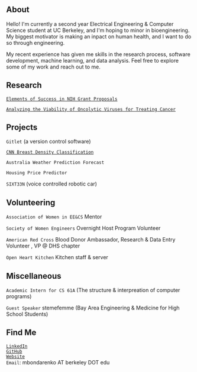 ## About
Hello! I'm currently a second year Electrical Engineering & Computer Science student at UC Berkeley, and I'm hoping to minor in bioengineering. My biggest motivator is making an inpact on human health, and I want to do so through engineering. 

My recent experience has given me skills in the research process, software development, machine learning, and data analysis. Feel free to explore some of my work and reach out to me.


## Research
[`Elements of Success in NIH Grant Proposals`](http://discourseconventions.weebly.com/uploads/8/5/7/3/85737014/bondarenko_masha_validating_a_resource_for_the_specific_aims_section_in_nih_grant_proposals.pdf)

[`Analyzing the Viability of Oncolytic Viruses for Treating Cancer`](https://drive.google.com/file/d/1vdvKwhtjsrpzdg94_CK4Hm9Etubb0wIc/view?usp=sharing)

## Projects
`Gitlet` (a version control software)

[`CNN Breast Density Classification`](https://github.com/froghop/2DBreastDensityConvNet)

`Australia Weather Prediction Forecast`

`Housing Price Predictor`

`SIXT33N` (voice controlled robotic car)

## Volunteering
`Association of Women in EE&CS` Mentor

`Society of Women Engineers` Overnight Host Program Volunteer

`American Red Cross` Blood Donor Ambassador, Research & Data Entry Volunteer , VP @ DHS chapter

`Open Heart Kitchen` Kitchen staff & server


## Miscellaneous
`Academic Intern for CS 61A` (The structure & interpreation of computer programs)

`Guest Speaker` stemefemme (Bay Area Engineering & Medicine for High School Students)

## Find Me
[`LinkedIn`](https://www.linkedin.com/in/mashabondarenko/)  
[`GitHub`](https://github.com/froghop)  
[`Website`](https://froghop.github.io)  
`Email`: mbondarenko AT berkeley DOT edu  
